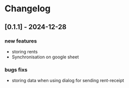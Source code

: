 # Changelog

## [0.1.1] - 2024-12-28
### new features
- storing rents
- Synchronisation on google sheet

### bugs fixs
- storing data when using dialog for sending rent-receipt